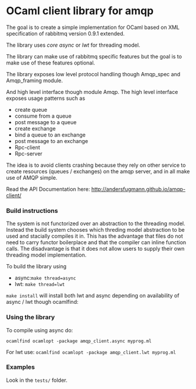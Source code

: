 OCaml client library for amqp
=============================

The goal is to create a simple implementation for OCaml based
on XML specification of rabbitmq version 0.9.1 extended.

The library uses _core async_ or _lwt_ for threading model.

The library can make use of rabbitmq specific features
but the goal is to make use of these features optional.

The library exposes low level protocol handling though
Amqp_spec and Amqp_framing module.

And high level interface though module Amqp.
The high level interface exposes usage patterns such as
 * create queue
 * consume from a queue
 * post message to a queue
 * create exchange
 * bind a queue to an exchange
 * post message to an exchange
 * Rpc-client
 * Rpc-server

The idea is to avoid clients crashing because they rely on other service to create resources (queues / exchanges) on the amqp server, and in all make use of AMQP simple.

Read the API Documentation here: http://andersfugmann.github.io/amqp-client/

### Build instructions
The system is not functorized over an abstraction to the threading model. Instead the
build system chooses which threding model abstraction to be used and stacially compiles it in.
This has the advantage that files do not need to carry functor boilerplace and that the compiler can inline function calls.
The disadvantage is that it does not allow users to supply their own threading model implementation.

To build the library using
* async:```make thread=async```
* lwt: ```make thread=lwt```

```make install``` will install both lwt and async depending on availability of async / lwt though ocamlfind:


### Using the library
To compile using async do:

```ocamlfind ocamlopt -package amqp_client.async myprog.ml```

For lwt use:
```ocamlfind ocamlopt -package amqp_client.lwt myprog.ml```


### Examples
Look in the ```tests/``` folder.
